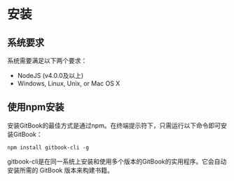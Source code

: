 # 安装

## 系统要求

系统需要满足以下两个要求：

* NodeJS (v4.0.0及以上)
* Windows, Linux, Unix, or Mac OS X

## 使用npm安装

安装GitBook的最佳方式是通过npm。在终端提示符下，只需运行以下命令即可安装GitBook：

```shell,windows
npm install gitbook-cli -g
```

gitbook-cli是在同一系统上安装和使用多个版本的GitBook的实用程序。它会自动安装所需的 GitBook 版本来构建书籍。
